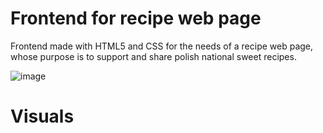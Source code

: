 # Frontend for recipe web page
Frontend made with HTML5 and CSS for the needs of a recipe web page, whose purpose is to support and share polish national sweet recipes. 

![image](https://github.com/user-attachments/assets/1bb394ce-00de-4006-bc3e-70f7c55fb916)




# Visuals


